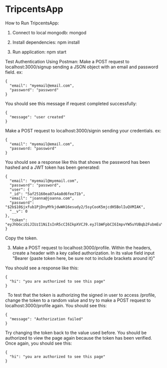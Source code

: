 # TripcentsApp

How to Run TripcentsApp:

1) Connect to local mongodb: 
  mongod

2) Install dependencies: 
  npm install

3) Run application:
  npm start


Test Authentication Using Postman:
Make a POST request to localhost:3000/signup sending a JSON object with an email and password field. 
  ex: 
  
    {
      "email": "myemail@email.com",
      "password": "password"
    }
  
  You should see this message if request completed successfully:
  
    {
      "message": "user created"
    }

Make a POST request to localhost:3000/signin sending your credentials. 
  ex:
  
    {
      "email": "myemail@email.com",
      "password: "password"
    }
  
  You should see a response like this that shows the password has been hashed and a JWT token has been generated:
  
    {
      "email": "myemail@myemail.com",
      "password": "password",
      "user": {
      "_id": "5af25160ea07a4a8d6fee71b",
      "email": "joanna@joanna.com",
      "password": "$2b$10$jxfub1PjDnyMYkjdwWH16esudy2/5syCooK5mjcdH5BolIuQVMIAK",
      "__v": 0
    },
      "token": "eyJhbGciOiJIUzI1NiIsInR5cCI6IkpXVCJ9.eyJlbWFpbCI6ImpvYW5uYUBqb2FubmEuY29tIiwidXNlcklkIjoiNWFmMjUxNjBlYTA3YTRhOGQ2ZmVlNzFiIiwiaWF0IjoxNTI1ODMwMDM0LCJleHAiOjE1MjU4MzM2MzR9.rgfOlgIODoP9QGf6G0atyQIQvMnzcTRxWusVPwCUskc"
    }
  
  Copy the token.
  
  3) Make a POST request to localhost:3000/profile. Within the headers, create a header with a key called authorization. In its value field input "Bearer {paste token here, be sure not to include brackets around it}"
  
  You should see a response like this:
  
    {
      "hi": "you are authorized to see this page"
    }
  
  To test that the token is authorizing the signed in user to access /profile, change the token to a random value and try to make a POST request to localhost:3000/profile again. You should see this:
  
    {
      "message": "Authorization failed"
    }
  
  Try changing the token back to the value used before. You should be authorized to view the page again because the token has been verified. Once again, you should see this:
  
    {
      "hi": "you are authorized to see this page"
    }

  
